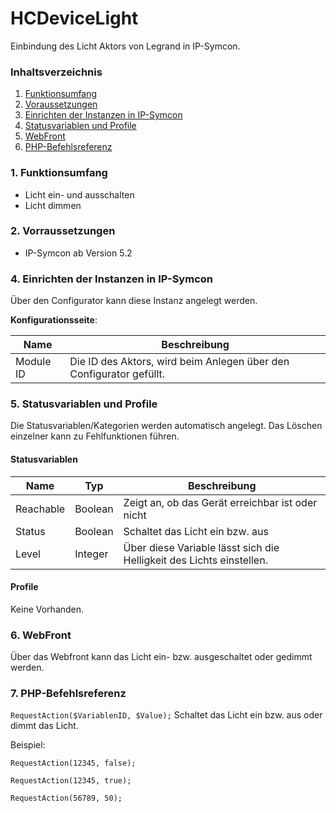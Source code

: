 # HCDeviceLight
Einbindung des Licht Aktors von Legrand in IP-Symcon.

### Inhaltsverzeichnis

1. [Funktionsumfang](#1-funktionsumfang)
2. [Voraussetzungen](#2-voraussetzungen)
3. [Einrichten der Instanzen in IP-Symcon](#4-einrichten-der-instanzen-in-ip-symcon)
5. [Statusvariablen und Profile](#5-statusvariablen-und-profile)
6. [WebFront](#6-webfront)
7. [PHP-Befehlsreferenz](#7-php-befehlsreferenz)

### 1. Funktionsumfang

* Licht ein- und ausschalten
* Licht dimmen

### 2. Vorraussetzungen

- IP-Symcon ab Version 5.2

### 4. Einrichten der Instanzen in IP-Symcon

Über den Configurator kann diese Instanz angelegt werden.

__Konfigurationsseite__:

Name     | Beschreibung
-------- | ------------------
Module ID| Die ID des Aktors, wird beim Anlegen über den Configurator gefüllt.

### 5. Statusvariablen und Profile

Die Statusvariablen/Kategorien werden automatisch angelegt. Das Löschen einzelner kann zu Fehlfunktionen führen.

#### Statusvariablen

Name   | Typ     | Beschreibung
------ | ------- | ------------
Reachable|Boolean| Zeigt an, ob das Gerät erreichbar ist oder nicht
Status|Boolean| Schaltet das Licht ein bzw. aus
Level|Integer| Über diese Variable lässt sich die Helligkeit des Lichts einstellen.

#### Profile

Keine Vorhanden.

### 6. WebFront

Über das Webfront kann das Licht ein- bzw. ausgeschaltet oder gedimmt werden.

### 7. PHP-Befehlsreferenz

`RequestAction($VariablenID, $Value);`
Schaltet das Licht ein bzw. aus oder dimmt das Licht.

Beispiel:

`RequestAction(12345, false);`

`RequestAction(12345, true);`

`RequestAction(56789, 50);`